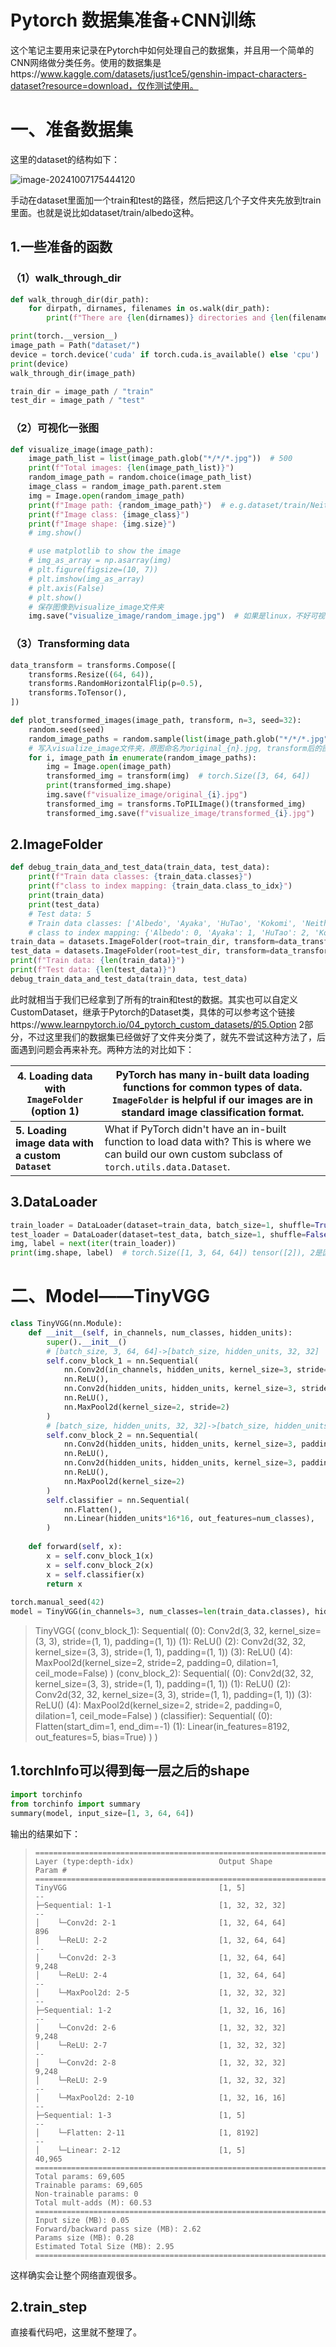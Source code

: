 # Pytorch 数据集准备+CNN训练

这个笔记主要用来记录在Pytorch中如何处理自己的数据集，并且用一个简单的CNN网络做分类任务。使用的数据集是https://www.kaggle.com/datasets/just1ce5/genshin-impact-characters-dataset?resource=download，仅作测试使用。



# 一、准备数据集

这里的dataset的结构如下：

![image-20241007175444120](./assets/image-20241007175444120.png)

手动在dataset里面加一个train和test的路径，然后把这几个子文件夹先放到train里面。也就是说比如dataset/train/albedo这种。



## 1.一些准备的函数

### （1）walk_through_dir

```python
def walk_through_dir(dir_path):
    for dirpath, dirnames, filenames in os.walk(dir_path):
        print(f"There are {len(dirnames)} directories and {len(filenames)} images in '{dirpath}'.")

print(torch.__version__)
image_path = Path("dataset/")
device = torch.device('cuda' if torch.cuda.is_available() else 'cpu')
print(device)
walk_through_dir(image_path)

train_dir = image_path / "train"
test_dir = image_path / "test"
```



### （2）可视化一张图

```python
def visualize_image(image_path):
    image_path_list = list(image_path.glob("*/*/*.jpg"))  # 500
    print(f"Total images: {len(image_path_list)}")
    random_image_path = random.choice(image_path_list)
    image_class = random_image_path.parent.stem 
    img = Image.open(random_image_path)
    print(f"Image path: {random_image_path}")  # e.g.dataset/train/Neither/22.jpg
    print(f"Image class: {image_class}")
    print(f"Image shape: {img.size}")
    # img.show()

    # use matplotlib to show the image
    # img_as_array = np.asarray(img)
    # plt.figure(figsize=(10, 7))
    # plt.imshow(img_as_array)
    # plt.axis(False)
    # plt.show()
    # 保存图像到visualize_image文件夹
    img.save("visualize_image/random_image.jpg")  # 如果是linux，不好可视化，直接存起来看
```



### （3）Transforming data

```python
data_transform = transforms.Compose([
    transforms.Resize((64, 64)),
    transforms.RandomHorizontalFlip(p=0.5),
    transforms.ToTensor(),
])

def plot_transformed_images(image_path, transform, n=3, seed=32):
    random.seed(seed)
    random_image_paths = random.sample(list(image_path.glob("*/*/*.jpg")), k=n)
    # 写入visualize_image文件夹，原图命名为original_{n}.jpg, transform后的图像命名为transformed_{n}.jpg
    for i, image_path in enumerate(random_image_paths):
        img = Image.open(image_path)
        transformed_img = transform(img)  # torch.Size([3, 64, 64])
        print(transformed_img.shape)
        img.save(f"visualize_image/original_{i}.jpg")
        transformed_img = transforms.ToPILImage()(transformed_img)
        transformed_img.save(f"visualize_image/transformed_{i}.jpg")
```



## 2.ImageFolder

```python
def debug_train_data_and_test_data(train_data, test_data):
    print(f"Train data classes: {train_data.classes}")
    print(f"class to index mapping: {train_data.class_to_idx}")
    print(train_data)
    print(test_data)
    # Test data: 5
    # Train data classes: ['Albedo', 'Ayaka', 'HuTao', 'Kokomi', 'Neither']
    # class to index mapping: {'Albedo': 0, 'Ayaka': 1, 'HuTao': 2, 'Kokomi': 3, 'Neither': 4}
train_data = datasets.ImageFolder(root=train_dir, transform=data_transform, target_transform=None) # target_transform指的是对label的处理，这里不用处理
test_data = datasets.ImageFolder(root=test_dir, transform=data_transform)
print(f"Train data: {len(train_data)}")
print(f"Test data: {len(test_data)}")
debug_train_data_and_test_data(train_data, test_data)
```

此时就相当于我们已经拿到了所有的train和test的数据。其实也可以自定义CustomDataset，继承于Pytorch的Dataset类，具体的可以参考这个链接https://www.learnpytorch.io/04_pytorch_custom_datasets/的5.Option 2部分，不过这里我们的数据集已经做好了文件夹分类了，就先不尝试这种方法了，后面遇到问题会再来补充。两种方法的对比如下：

| **4. Loading data with `ImageFolder` (option 1)** | PyTorch has many in-built data loading functions for common types of data. `ImageFolder` is helpful if our images are in standard image classification format. |
| ------------------------------------------------- | ------------------------------------------------------------ |
| **5. Loading image data with a custom `Dataset`** | What if PyTorch didn't have an in-built function to load data with? This is where we can build our own custom subclass of `torch.utils.data.Dataset`. |



## 3.DataLoader

```python
train_loader = DataLoader(dataset=train_data, batch_size=1, shuffle=True)
test_loader = DataLoader(dataset=test_data, batch_size=1, shuffle=False)
img, label = next(iter(train_loader))
print(img.shape, label)  # torch.Size([1, 3, 64, 64]) tensor([2]), 2是因为我们做了shuffle
```



# 二、Model——TinyVGG

```python
class TinyVGG(nn.Module):
    def __init__(self, in_channels, num_classes, hidden_units):
        super().__init__()
        # [batch_size, 3, 64, 64]->[batch_size, hidden_units, 32, 32]
        self.conv_block_1 = nn.Sequential(
            nn.Conv2d(in_channels, hidden_units, kernel_size=3, stride=1, padding=1), 
            nn.ReLU(),
            nn.Conv2d(hidden_units, hidden_units, kernel_size=3, stride=1, padding=1),
            nn.ReLU(),
            nn.MaxPool2d(kernel_size=2, stride=2)
        )
        # [batch_size, hidden_units, 32, 32]->[batch_size, hidden_units, 16, 16]
        self.conv_block_2 = nn.Sequential(
            nn.Conv2d(hidden_units, hidden_units, kernel_size=3, padding=1),
            nn.ReLU(),
            nn.Conv2d(hidden_units, hidden_units, kernel_size=3, padding=1),
            nn.ReLU(),
            nn.MaxPool2d(kernel_size=2)
        )
        self.classifier = nn.Sequential(
            nn.Flatten(),
            nn.Linear(hidden_units*16*16, out_features=num_classes),
        )
    
    def forward(self, x):
        x = self.conv_block_1(x)
        x = self.conv_block_2(x)
        x = self.classifier(x)
        return x
    
torch.manual_seed(42)
model = TinyVGG(in_channels=3, num_classes=len(train_data.classes), hidden_units=32).to(device)
```

> TinyVGG(
>   (conv_block_1): Sequential(
>     (0): Conv2d(3, 32, kernel_size=(3, 3), stride=(1, 1), padding=(1, 1))
>     (1): ReLU()
>     (2): Conv2d(32, 32, kernel_size=(3, 3), stride=(1, 1), padding=(1, 1))
>     (3): ReLU()
>     (4): MaxPool2d(kernel_size=2, stride=2, padding=0, dilation=1, ceil_mode=False)
>   )
>   (conv_block_2): Sequential(
>     (0): Conv2d(32, 32, kernel_size=(3, 3), stride=(1, 1), padding=(1, 1))
>     (1): ReLU()
>     (2): Conv2d(32, 32, kernel_size=(3, 3), stride=(1, 1), padding=(1, 1))
>     (3): ReLU()
>     (4): MaxPool2d(kernel_size=2, stride=2, padding=0, dilation=1, ceil_mode=False)
>   )
>   (classifier): Sequential(
>     (0): Flatten(start_dim=1, end_dim=-1)
>     (1): Linear(in_features=8192, out_features=5, bias=True)
>   )
> )



## 1.torchInfo可以得到每一层之后的shape

```python
import torchinfo
from torchinfo import summary
summary(model, input_size=[1, 3, 64, 64])
```

输出的结果如下：

> ```
> ==========================================================================================
> Layer (type:depth-idx)                   Output Shape              Param #
> ==========================================================================================
> TinyVGG                                  [1, 5]                    --
> ├─Sequential: 1-1                        [1, 32, 32, 32]           --
> │    └─Conv2d: 2-1                       [1, 32, 64, 64]           896
> │    └─ReLU: 2-2                         [1, 32, 64, 64]           --
> │    └─Conv2d: 2-3                       [1, 32, 64, 64]           9,248
> │    └─ReLU: 2-4                         [1, 32, 64, 64]           --
> │    └─MaxPool2d: 2-5                    [1, 32, 32, 32]           --
> ├─Sequential: 1-2                        [1, 32, 16, 16]           --
> │    └─Conv2d: 2-6                       [1, 32, 32, 32]           9,248
> │    └─ReLU: 2-7                         [1, 32, 32, 32]           --
> │    └─Conv2d: 2-8                       [1, 32, 32, 32]           9,248
> │    └─ReLU: 2-9                         [1, 32, 32, 32]           --
> │    └─MaxPool2d: 2-10                   [1, 32, 16, 16]           --
> ├─Sequential: 1-3                        [1, 5]                    --
> │    └─Flatten: 2-11                     [1, 8192]                 --
> │    └─Linear: 2-12                      [1, 5]                    40,965
> ==========================================================================================
> Total params: 69,605
> Trainable params: 69,605
> Non-trainable params: 0
> Total mult-adds (M): 60.53
> ==========================================================================================
> Input size (MB): 0.05
> Forward/backward pass size (MB): 2.62
> Params size (MB): 0.28
> Estimated Total Size (MB): 2.95
> ==========================================================================================
> ```

这样确实会让整个网络直观很多。



## 2.train_step

直接看代码吧，这里就不整理了。
